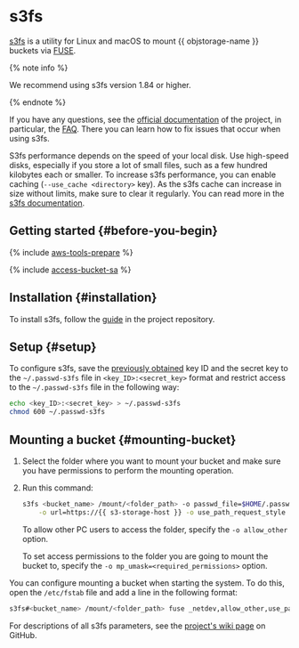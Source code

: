 # s3fs

[s3fs](https://github.com/s3fs-fuse/s3fs-fuse) is a utility for Linux and macOS to mount {{ objstorage-name }} buckets via [FUSE](https://en.wikipedia.org/wiki/Filesystem_in_Userspace).

{% note info %}

We recommend using s3fs version 1.84 or higher.

{% endnote %}

If you have any questions, see the [official documentation](https://github.com/s3fs-fuse/s3fs-fuse/wiki) of the project, in particular, the [FAQ](https://github.com/s3fs-fuse/s3fs-fuse/wiki/FAQ). There you can learn how to fix issues that occur when using s3fs.

S3fs performance depends on the speed of your local disk. Use high-speed disks, especially if you store a lot of small files, such as a few hundred kilobytes each or smaller. To increase s3fs performance, you can enable caching (`--use_cache <directory>` key). As the s3fs cache can increase in size without limits, make sure to clear it regularly. You can read more in the [s3fs documentation](https://github.com/s3fs-fuse/s3fs-fuse/wiki/Fuse-Over-Amazon#details).

## Getting started {#before-you-begin}

{% include [aws-tools-prepare](../../_includes/aws-tools/aws-tools-prepare.md) %}

{% include [access-bucket-sa](../../_includes/storage/access-bucket-sa.md) %}

## Installation {#installation}

To install s3fs, follow the [guide](https://github.com/s3fs-fuse/s3fs-fuse#installation) in the project repository.

## Setup {#setup}

To configure s3fs, save the [previously obtained](#before-you-begin) key ID and the secret key to the `~/.passwd-s3fs` file in `<key_ID>:<secret_key>` format and restrict access to the `~/.passwd-s3fs` file in the following way:

```bash
echo <key_ID>:<secret_key> > ~/.passwd-s3fs
chmod 600 ~/.passwd-s3fs
```

## Mounting a bucket {#mounting-bucket}

1. Select the folder where you want to mount your bucket and make sure you have permissions to perform the mounting operation.
1. Run this command:

    ```bash
    s3fs <bucket_name> /mount/<folder_path> -o passwd_file=$HOME/.passwd-s3fs \
        -o url=https://{{ s3-storage-host }} -o use_path_request_style
    ```

   To allow other PC users to access the folder, specify the `-o allow_other` option.
   
   To set access permissions to the folder you are going to mount the bucket to, specify the `-o mp_umask=<required_permissions>` option.

You can configure mounting a bucket when starting the system. To do this, open the `/etc/fstab` file and add a line in the following format:

```bash
s3fs#<bucket_name> /mount/<folder_path> fuse _netdev,allow_other,use_path_request_style,url=https://{{ s3-storage-host }},passwd_file=/home/<username>/.passwd-s3fs 0 0
```

For descriptions of all s3fs parameters, see the [project's wiki page](https://github.com/s3fs-fuse/s3fs-fuse/wiki/Fuse-Over-Amazon) on GitHub.

